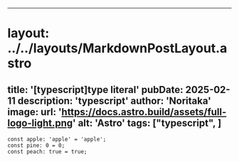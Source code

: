 
---
# layout: ../../layouts/MarkdownPostLayout.astro
title: '[typescript]type literal'
pubDate: 2025-02-11
description: 'typescript'
author: 'Noritaka'
image:
    url: 'https://docs.astro.build/assets/full-logo-light.png'
    alt: 'Astro'
tags: ["typescript", ]
---



```
const apple: 'apple' = 'apple';
const pine: 0 = 0;
const peach: true = true;


```
